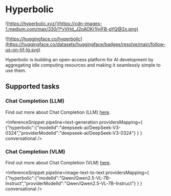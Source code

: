 <!---
WARNING

This markdown file has been generated from a script. Please do not edit it directly.

If you want to update the content related to hyperbolic's description, please edit the template file under `https://github.com/huggingface/hub-docs/tree/main/scripts/inference-providers/templates/providers/hyperbolic.handlebars`.

For more details, check out the `generate.ts` script: https://github.com/huggingface/hub-docs/blob/main/scripts/inference-providers/scripts/generate.ts.
--->

# Hyperbolic

![https://hyperbolic.xyz/](https://cdn-images-1.medium.com/max/330/1*vVHd_J2oAOKr1IyjFB-pYQ@2x.png)

![https://huggingface.co/hyperbolic](https://huggingface.co/datasets/huggingface/badges/resolve/main/follow-us-on-hf-lg.svg)

Hyperbolic is building an open-access platform for AI development by aggregating idle computing resources and making it seamlessly simple to use them.

## Supported tasks


### Chat Completion (LLM)

Find out more about Chat Completion (LLM) [here](../tasks/chat-completion).

<InferenceSnippet
    pipeline=text-generation
    providersMapping={ {"hyperbolic":{"modelId":"deepseek-ai/DeepSeek-V3-0324","providerModelId":"deepseek-ai/DeepSeek-V3-0324"} } }
conversational />


### Chat Completion (VLM)

Find out more about Chat Completion (VLM) [here](../tasks/chat-completion).

<InferenceSnippet
    pipeline=image-text-to-text
    providersMapping={ {"hyperbolic":{"modelId":"Qwen/Qwen2.5-VL-7B-Instruct","providerModelId":"Qwen/Qwen2.5-VL-7B-Instruct"} } }
conversational />

